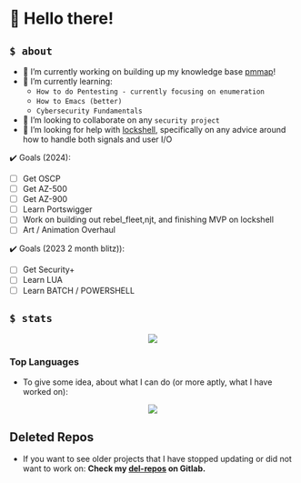 
<!--
**AOrps/AOrps** is a ✨ _special_ ✨ repository because its `README.md` (this file) appears on your GitHub profile.

Here are some ideas to get you started:

- 🔭 I’m currently working on ...
- 🌱 I’m currently learning ...
- 👯 I’m looking to collaborate on ...
- 🤔 I’m looking for help with ...
- 💬 Ask me about ...
- 📫 How to reach me: ...
- 😄 Pronouns: ...
- ⚡ Fun fact: ...
-->

# 👋 Hello there!

## `$ about`

- 🔭 I’m currently working on building up my knowledge base [pmmap](https://github.com/AOrps/pmmap)! 
- 🌱 I’m currently learning:
  - `How to do Pentesting - currently focusing on enumeration`
  - `How to Emacs (better)`
  - `Cybersecurity Fundamentals`
- 👯 I’m looking to collaborate on any `security project`
- 🤔 I’m looking for help with [lockshell](https://github.com/AOrps/lockshell), specifically on any advice around how to handle both signals and user I/O



✔️ Goals (2024):
- [ ] Get OSCP
- [ ] Get AZ-500
- [ ] Get AZ-900
- [ ] Learn Portswigger
- [ ] Work on building out rebel_fleet,njt, and finishing MVP on lockshell
- [ ] Art / Animation Overhaul

✔️ Goals (2023 2 month blitz)):
- [ ] Get Security+
- [ ] Learn LUA
- [ ] Learn BATCH / POWERSHELL

## `$ stats`


<p align="center">
    <img src="https://github-readme-stats.vercel.app/api?username=AOrps&theme=nord&show_icons=true">
    <!-- DOCS: https://github.com/anuraghazra/github-readme-stats -->
</p>


### Top Languages
- To give some idea, about what I can do (or more aptly, what I have worked on):
<p align="center">
    <img src="https://github-readme-stats.vercel.app/api/top-langs/?username=AOrps">
    <!-- DOCS: https://github.com/anuraghazra/github-readme-stats -->
</p>


## Deleted Repos
- If you want to see older projects that I have stopped updating or did not want to work on: **Check my [del-repos](https://gitlab.com/del-repos) on Gitlab.**
<!-- These repos defn have security flaws, shit code and god knows what else -->
